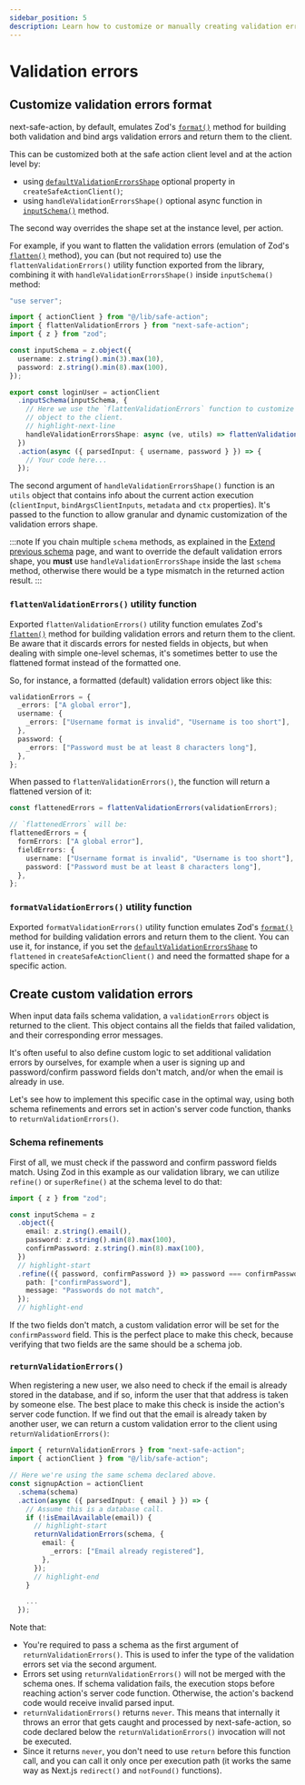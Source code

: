 ```yaml
---
sidebar_position: 5
description: Learn how to customize or manually creating validation errors.
---
```


# Validation errors

## Customize validation errors format

next-safe-action, by default, emulates Zod's [`format()`](https://zod.dev/ERROR_HANDLING?id=formatting-errors) method for building both validation and bind args validation errors and return them to the client.

This can be customized both at the safe action client level and at the action level by:
- using [`defaultValidationErrorsShape`](/docs/define-actions/create-the-client#defaultvalidationerrorsshape) optional property in `createSafeActionClient()`;
- using `handleValidationErrorsShape()` optional async function in [`inputSchema()`](/docs/define-actions/instance-methods#inputschema) method.

The second way overrides the shape set at the instance level, per action.

For example, if you want to flatten the validation errors (emulation of Zod's [`flatten()`](https://zod.dev/ERROR_HANDLING?id=flattening-errors) method), you can (but not required to) use the `flattenValidationErrors()` utility function exported from the library, combining it with `handleValidationErrorsShape()` inside `inputSchema()` method:

```typescript src="src/app/login-action.ts"
"use server";

import { actionClient } from "@/lib/safe-action";
import { flattenValidationErrors } from "next-safe-action";
import { z } from "zod";

const inputSchema = z.object({
  username: z.string().min(3).max(10),
  password: z.string().min(8).max(100),
});

export const loginUser = actionClient
  .inputSchema(inputSchema, {
    // Here we use the `flattenValidationErrors` function to customize the returned validation errors
    // object to the client.
    // highlight-next-line
    handleValidationErrorsShape: async (ve, utils) => flattenValidationErrors(ve).fieldErrors,
  })
  .action(async ({ parsedInput: { username, password } }) => {
    // Your code here...
  });
```

The second argument of `handleValidationErrorsShape()` function is an `utils` object that contains info about the current action execution (`clientInput`, `bindArgsClientInputs`, `metadata` and `ctx` properties). It's passed to the function to allow granular and dynamic customization of the validation errors shape.

:::note
If you chain multiple `schema` methods, as explained in the [Extend previous schema](/docs/define-actions/extend-previous-schemas) page, and want to override the default validation errors shape, you **must** use `handleValidationErrorsShape` inside the last `schema` method, otherwise there would be a type mismatch in the returned action result.
:::

### `flattenValidationErrors()` utility function

Exported `flattenValidationErrors()` utility function emulates Zod's [`flatten()`](https://zod.dev/ERROR_HANDLING?id=flattening-errors) method for building validation errors and return them to the client. Be aware that it discards errors for nested fields in objects, but when dealing with simple one-level schemas, it's sometimes better to use the flattened format instead of the formatted one.

So, for instance, a formatted (default) validation errors object like this:

```typescript
validationErrors = {
  _errors: ["A global error"],
  username: {
    _errors: ["Username format is invalid", "Username is too short"],
  },
  password: {
    _errors: ["Password must be at least 8 characters long"],
  },
};
```

When passed to `flattenValidationErrors()`, the function will return a flattened version of it:

```typescript
const flattenedErrors = flattenValidationErrors(validationErrors);

// `flattenedErrors` will be:
flattenedErrors = {
  formErrors: ["A global error"],
  fieldErrors: {
    username: ["Username format is invalid", "Username is too short"],
    password: ["Password must be at least 8 characters long"],
  },
};
```

### `formatValidationErrors()` utility function

Exported `formatValidationErrors()` utility function emulates Zod's [`format()`](https://zod.dev/ERROR_HANDLING?id=formatting-errors) method for building validation errors and return them to the client. You can use it, for instance, if you set the [`defaultValidationErrorsShape`](/docs/define-actions/create-the-client#defaultvalidationerrorsshape) to `flattened` in `createSafeActionClient()` and need the formatted shape for a specific action.

## Create custom validation errors

When input data fails schema validation, a `validationErrors` object is returned to the client. This object contains all the fields that failed validation, and their corresponding error messages.

It's often useful to also define custom logic to set additional validation errors by ourselves, for example when a user is signing up and password/confirm password fields don't match, and/or when the email is already in use.

Let's see how to implement this specific case in the optimal way, using both schema refinements and errors set in action's server code function, thanks to `returnValidationErrors()`.

### Schema refinements

First of all, we must check if the password and confirm password fields match. Using Zod in this example as our validation library, we can utilize `refine()` or `superRefine()` at the schema level to do that:

```typescript
import { z } from "zod";

const inputSchema = z
  .object({
    email: z.string().email(),
    password: z.string().min(8).max(100),
    confirmPassword: z.string().min(8).max(100),
  })
  // highlight-start
  .refine(({ password, confirmPassword }) => password === confirmPassword, {
    path: ["confirmPassword"],
    message: "Passwords do not match",
  });
  // highlight-end
```

If the two fields don't match, a custom validation error will be set for the `confirmPassword` field. This is the perfect place to make this check, because verifying that two fields are the same should be a schema job.

### `returnValidationErrors()`

When registering a new user, we also need to check if the email is already stored in the database, and if so, inform the user that that address is taken by someone else. The best place to make this check is inside the action's server code function. If we find out that the email is already taken by another user, we can return a custom validation error to the client using `returnValidationErrors()`:

```typescript
import { returnValidationErrors } from "next-safe-action";
import { actionClient } from "@/lib/safe-action";

// Here we're using the same schema declared above.
const signupAction = actionClient
  .schema(schema)
  .action(async ({ parsedInput: { email } }) => {
    // Assume this is a database call.
    if (!isEmailAvailable(email)) {
      // highlight-start
      returnValidationErrors(schema, {
        email: {
          _errors: ["Email already registered"],
        },
      });
      // highlight-end
    }

    ...
  });
```

Note that:

- You're required to pass a schema as the first argument of `returnValidationErrors()`. This is used to infer the type of the validation errors set via the second argument.
- Errors set using `returnValidationErrors()` will not be merged with the schema ones. If schema validation fails, the execution stops before reaching action's server code function. Otherwise, the action's backend code would receive invalid parsed input.
- `returnValidationErrors()` returns `never`. This means that internally it throws an error that gets caught and processed by next-safe-action, so code declared below the `returnValidationErrors()` invocation will not be executed.
- Since it returns `never`, you don't need to use `return` before this function call, and you can call it only once per execution path (it works the same way as Next.js `redirect()` and `notFound()` functions).